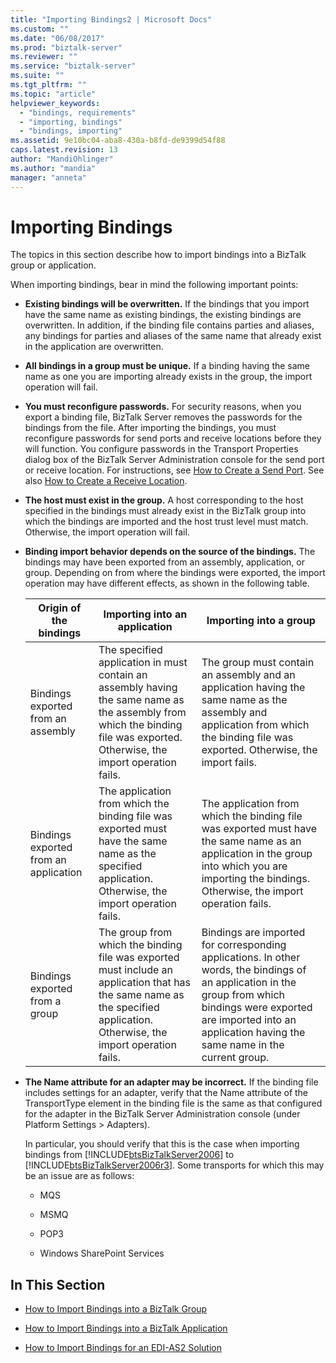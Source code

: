 ```yaml
---
title: "Importing Bindings2 | Microsoft Docs"
ms.custom: ""
ms.date: "06/08/2017"
ms.prod: "biztalk-server"
ms.reviewer: ""
ms.service: "biztalk-server"
ms.suite: ""
ms.tgt_pltfrm: ""
ms.topic: "article"
helpviewer_keywords: 
  - "bindings, requirements"
  - "importing, bindings"
  - "bindings, importing"
ms.assetid: 9e10bc04-aba8-430a-b8fd-de9399d54f88
caps.latest.revision: 13
author: "MandiOhlinger"
ms.author: "mandia"
manager: "anneta"
---
```

# Importing Bindings
The topics in this section describe how to import bindings into a BizTalk group or application.  
  
 When importing bindings, bear in mind the following important points:  
  
-   **Existing bindings will be overwritten.** If the bindings that you import have the same name as existing bindings, the existing bindings are overwritten. In addition, if the binding file contains parties and aliases, any bindings for parties and aliases of the same name that already exist in the application are overwritten.  
  
-   **All bindings in a group must be unique.** If a binding having the same name as one you are importing already exists in the group, the import operation will fail.  
  
-   **You must reconfigure passwords.** For security reasons, when you export a binding file, BizTalk Server removes the passwords for the bindings from the file. After importing the bindings, you must reconfigure passwords for send ports and receive locations before they will function. You configure passwords in the Transport Properties dialog box of the BizTalk Server Administration console for the send port or receive location. For instructions, see [How to Create a Send Port](../core/how-to-create-a-send-port2.md). See also [How to Create a Receive Location](../core/how-to-create-a-receive-location.md).  
  
-   **The host must exist in the group.** A host corresponding to the host specified in the bindings must already exist in the BizTalk group into which the bindings are imported and the host trust level must match. Otherwise, the import operation will fail.  
  
-   **Binding import behavior depends on the source of the bindings.** The bindings may have been exported from an assembly, application, or group. Depending on from where the bindings were exported, the import operation may have different effects, as shown in the following table.  
  
    |Origin of the bindings|Importing into an application|Importing into a group|  
    |----------------------------|-----------------------------------|----------------------------|  
    |Bindings exported from an assembly|The specified application in must contain an assembly having the same name as the assembly from which the binding file was exported. Otherwise, the import operation fails.|The group must contain an assembly and an application having the same name as the assembly and application from which the binding file was exported. Otherwise, the import fails.|  
    |Bindings exported from an application|The application from which the binding file was exported must have the same name as the specified application. Otherwise, the import operation fails.|The application from which the binding file was exported must have the same name as an application in the group into which you are importing the bindings. Otherwise, the import operation fails.|  
    |Bindings exported from a group|The group from which the binding file was exported must include an application that has the same name as the specified application. Otherwise, the import operation fails.|Bindings are imported for corresponding applications. In other words, the bindings of an application in the group from which bindings were exported are imported into an application having the same name in the current group.|  
  
-   **The Name attribute for an adapter may be incorrect.** If the binding file includes settings for an adapter, verify that the Name attribute of the TransportType element in the binding file is the same as that configured for the adapter in the BizTalk Server Administration console (under Platform Settings > Adapters).  
  
     In particular, you should verify that this is the case when importing bindings from [!INCLUDE[btsBizTalkServer2006](../includes/btsbiztalkserver2006-md.md)] to [!INCLUDE[btsBizTalkServer2006r3](../includes/btsbiztalkserver2006r3-md.md)]. Some transports for which this may be an issue are as follows:  
  
    -   MQS  
  
    -   MSMQ  
  
    -   POP3  
  
    -   Windows SharePoint Services  
  
## In This Section  
  
-   [How to Import Bindings into a BizTalk Group](../core/how-to-import-bindings-into-a-biztalk-group.md)  
  
-   [How to Import Bindings into a BizTalk Application](../core/how-to-import-bindings-into-a-biztalk-application.md)  
  
-   [How to Import Bindings for an EDI-AS2 Solution](../core/how-to-import-bindings-for-an-edi-as2-solution.md)